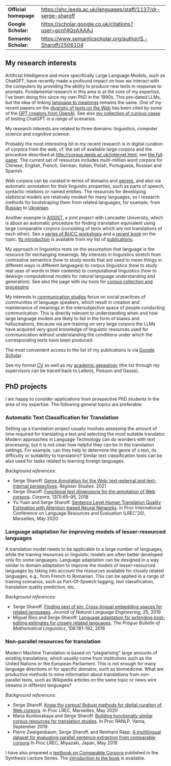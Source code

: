 |                       |                                                                 |
|-----------------------|-----------------------------------------------------------------|
| **Official homepage** | <https://ahc.leeds.ac.uk/languages/staff/1137/dr-serge-sharoff> |
| **Google Scholar:**   | <https://scholar.google.co.uk/citations?user=qcnf4QsAAAAJ>      |
| **Semantic Scholar:** | <https://www.semanticscholar.org/author/S.-Sharoff/2506104>     |

## My research interests

Artificial Intelligence and more specifically Large Language Models,
such as ChatGPT, have recently made a profound impact on how we interact
with the computers by providing the ability to produce new texts in
response to prompts. Fundamental research in this area is at the core of
my expertise, I've been doing this since my own PhD in the 1990s. This
pre-dated LLMs, but the idea of linking [language to
meanings](../publications/1999-interact.pdf) remains the same. One of my
recent papers on the [diversity of texts on the
Web](./publications/2020-LREC-anatomy.pdf) has been cited by some of the
[GPT creators from OpenAI](https://arxiv.org/abs/2212.14578). See also
[my collection of curious cases](./GPT-collection.html) of testing
ChatGPT in a range of scenarios.

My research interests are related to three domains: linguistics,
computer science and cognitive science.

Probably the most interesting bit in my recent research is in digital
curation of corpora from the web, cf. the set of available large corpora
and the procedure described at
<http://corpus.leeds.ac.uk/internet.html>, see [the full
paper](../publications/2006-ijcl-proof.pdf). The current set of
resources includes multi-million word corpora for Chinese, English,
French, German, Italian, Polish, Portuguese, Russian and Spanish.

Web corpora can be curated in terms of domains and [genres](webgenres/),
and also via automatic annotation for their linguistic properties, such
as parts of speech, syntactic relations or named entities. The resources
for developing statistical models are relatively modest for many
languages, so I research methods for bootstraping them from related
languages, for example, from
[Russian](publications/2011-dialog-sharoff-nivre.pdf) to
[Ukrainian](publications/2016-HyTra.pdf).

Another example is [ASSIST](http://ucrel.lancs.ac.uk/projects/assist/),
a joint project with Lancaster University, which is about an automatic
procedure for finding translation equivalent using large comparable
corpora (consisting of texts which are not translations of each other).
See a [series of BUCC workshops](https://comparable.limsi.fr/) and a
[recent book](https://link.springer.com/book/10.1007/978-3-031-31384-4)
on the topic. [Its introduction](publications/2023-bucc-intro.pdf) is
available from my list of [publications](publications/list.html).

My approach in linguistics rests on the assumption that language is the
resource for exchanging meanings. My interests in linguistics stretch
from contrastive semantics (how to study words that are used to mean
things in different ways in different languages) to corpus linguistics
(how to study real uses of words in their contexts) to computational
linguistics (how to dewsign computational models for natural language
understanding and generation). See also the page with my tools for
[corpus collection and processing](../webgenres/)

My interests in [communication studies](communication.html) focus on
social practices of communities of language speakers, which result in
creation and maintenance of meanings in the intersubjective space of
people conducting communication. This is directly relevant to
understanding when and how large language models are likely to fail in
the form of biases and hallucinations, because via pre-training on very
large corpora the LLMs have acquired very good knowledge of linguistic
resources used for communication without understanding the conditions
under which the corresponding texts have been produced.

The most convenient access to the list of my publications is via [Google
Scholar](https://scholar.google.com/citations?user=qcnf4QsAAAAJ&view_op=list_works&sortby=pubdate).

See my formal [CV](cv-formal.pdf) as well as my [academic
genealogy](lineage.html) (the list through my supervisors can be traced
back to Leibniz, Poisson and Gauss).

## PhD projects

I am happy to consider applications from prospective PhD students in the
area of my expertise. The following general topics are preferable:

### Automatic Text Classification for Translation

Setting up a translation project usually involves assessing the amount
of time required for translating a text and selecting the most suitable
translator. Modern approaches in Language Technology can do wonders with
text processing, but it is not clear how helpful they can be in the
translation settings. For example, can they help to determine the genre
of a text, its difficulty or suitability to translators? Similar text
classification tools can be also used for tasks related to learning
foreign languages.

*Background references*:

-   Serge Sharoff. [Genre Annotation for the Web: text-external and
    text-internal perspectives](publications/2021-register.pdf).
    *Register Studies*. 2021
-   Serge Sharoff. [Functional text dimensions for the annotation of Web
    corpora](publications/2018-ftd.pdf). *Corpora*, 13(1):65–95, 2018
-   Yu Yuan and Serge Sharoff. [Sentence Level Human Translation Quality
    Estimation with Attention-based Neural
    Networks](publications/2020-LREC-htqe.pdf). In Proc International
    Conference on Language Resources and Evaluation (LREC'20),
    Marseilles, May 2020

### Language adaptation for improving models of lesser-resourced languages

A translation model needs to be applicable to a large number of
languages, while the training resources or linguistic models are often
better developed only for some languages. Language adaptation can be
designed in a way similar to domain adaptation to improve the models of
lesser-resourced languages by taking into account the resources
available for closely related languages, e.g., from French to Romanian.
This can be applied in a range of training scenarios, such as
Part-Of-Speech tagging, text classification, translation quality
prediction, etc.

*Background references:*

-   Serge Sharoff. [Finding next of kin: Cross-lingual embedding spaces
    for related languages](publications/2019-jnle.pdf). *Journal of
    Natural Language Engineering*, 25, 2019
-   Miguel Rios and Serge Sharoff. [Language adaptation for extending
    post-editing estimates for closely related
    languages](publications/2016-pbml.pdf). *The Prague Bulletin of
    Mathematical Linguistics*, 106:181-192, 2016

### Non-parallel resources for translation

Modern Machine Translation is based on "plagiarising" large amounts of
existing translations, which usually come from institutions such as the
United Nations or the European Parliament. This is not enough for many
language directions or for specific domains, such as biomedicine. What
are productive methods to mine information about translations from
non-parallel texts, such as Wikipedia articles on the same topic or news
wire streams in different languages?

*Background references:*

-   Serge Sharoff. [Know thy corpus! Robust methods for digital curation
    of Web corpora](publications/2020-LREC-anatomy.pdf). In Proc LREC,
    Marseilles, May 2020
-   Maria Kunilovskaya and Serge Sharoff. [Building functionally similar
    corpus resources for translation
    studies](publications/2019-RANLP.pdf). In Proc RANLP, Varna,
    September 2019
-   Pierre Zweigenbaum, Serge Sharoff, and Reinhard Rapp. [A
    multilingual dataset for evaluating parallel sentence extraction
    from comparable corpora](publications/2018-lrec-bucc.pdf) In Proc
    LREC, Miyazaki, Japan, May 2018

I have also prepared a [textbook on Comparable
Corpora](https://link.springer.com/book/10.1007/978-3-031-31384-4)
published in the Synthesis Lecture Series. The [introduction to the
book](publications/2023-bucc-intro.pdf) is available.
